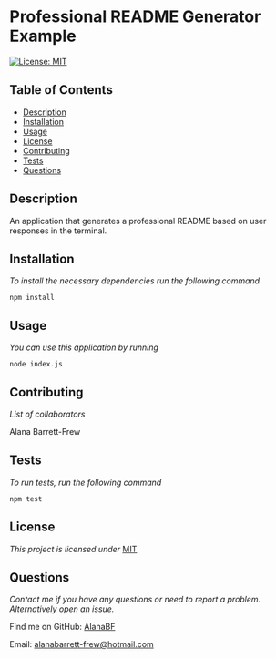  
# Professional README Generator Example

[![License: MIT](https://img.shields.io/badge/License-MIT-yellow.svg)](https://opensource.org/licenses/MIT)

## Table of Contents

* [Description](#Description)
* [Installation](#Installation)
* [Usage](#Usage)
* [License](#License)
* [Contributing](#Contributing)
* [Tests](#Tests)
* [Questions](#Questions)

## Description 
An application that generates a professional README based on user responses in the terminal.

## Installation 
*To install the necessary dependencies run the following command*

```npm install```

## Usage 
*You can use this application by running*

```node index.js```

## Contributing   
*List of collaborators*

Alana Barrett-Frew

## Tests 
*To run tests, run the following command*

```npm test```

## License 
*This project is licensed under* [MIT](https://choosealicense.com/licenses/mit/)

## Questions
*Contact me if you have any questions or need to report a problem. Alternatively open an issue.*


Find me on GitHub: [AlanaBF](https://github.com/AlanaBF)


Email: [alanabarrett-frew@hotmail.com](mailto:alanabarrett-frew@hotmail.com)
